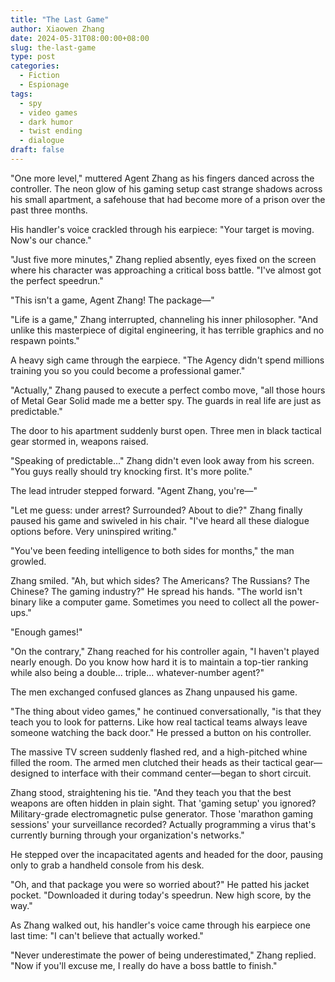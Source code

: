 ```yaml
---
title: "The Last Game"
author: Xiaowen Zhang
date: 2024-05-31T08:00:00+08:00
slug: the-last-game
type: post
categories:
  - Fiction
  - Espionage
tags:
  - spy
  - video games
  - dark humor
  - twist ending
  - dialogue
draft: false
---
```


"One more level," muttered Agent Zhang as his fingers danced across the controller. The neon glow of his gaming setup cast strange shadows across his small apartment, a safehouse that had become more of a prison over the past three months.

His handler's voice crackled through his earpiece: "Your target is moving. Now's our chance."

"Just five more minutes," Zhang replied absently, eyes fixed on the screen where his character was approaching a critical boss battle. "I've almost got the perfect speedrun."

"This isn't a game, Agent Zhang! The package—"

"Life is a game," Zhang interrupted, channeling his inner philosopher. "And unlike this masterpiece of digital engineering, it has terrible graphics and no respawn points."

A heavy sigh came through the earpiece. "The Agency didn't spend millions training you so you could become a professional gamer."

"Actually," Zhang paused to execute a perfect combo move, "all those hours of Metal Gear Solid made me a better spy. The guards in real life are just as predictable."

The door to his apartment suddenly burst open. Three men in black tactical gear stormed in, weapons raised.

"Speaking of predictable..." Zhang didn't even look away from his screen. "You guys really should try knocking first. It's more polite."

The lead intruder stepped forward. "Agent Zhang, you're—"

"Let me guess: under arrest? Surrounded? About to die?" Zhang finally paused his game and swiveled in his chair. "I've heard all these dialogue options before. Very uninspired writing."

"You've been feeding intelligence to both sides for months," the man growled.

Zhang smiled. "Ah, but which sides? The Americans? The Russians? The Chinese? The gaming industry?" He spread his hands. "The world isn't binary like a computer game. Sometimes you need to collect all the power-ups."

"Enough games!"

"On the contrary," Zhang reached for his controller again, "I haven't played nearly enough. Do you know how hard it is to maintain a top-tier ranking while also being a double... triple... whatever-number agent?"

The men exchanged confused glances as Zhang unpaused his game.

"The thing about video games," he continued conversationally, "is that they teach you to look for patterns. Like how real tactical teams always leave someone watching the back door." He pressed a button on his controller.

The massive TV screen suddenly flashed red, and a high-pitched whine filled the room. The armed men clutched their heads as their tactical gear—designed to interface with their command center—began to short circuit.

Zhang stood, straightening his tie. "And they teach you that the best weapons are often hidden in plain sight. That 'gaming setup' you ignored? Military-grade electromagnetic pulse generator. Those 'marathon gaming sessions' your surveillance recorded? Actually programming a virus that's currently burning through your organization's networks."

He stepped over the incapacitated agents and headed for the door, pausing only to grab a handheld console from his desk.

"Oh, and that package you were so worried about?" He patted his jacket pocket. "Downloaded it during today's speedrun. New high score, by the way."

As Zhang walked out, his handler's voice came through his earpiece one last time: "I can't believe that actually worked."

"Never underestimate the power of being underestimated," Zhang replied. "Now if you'll excuse me, I really do have a boss battle to finish."